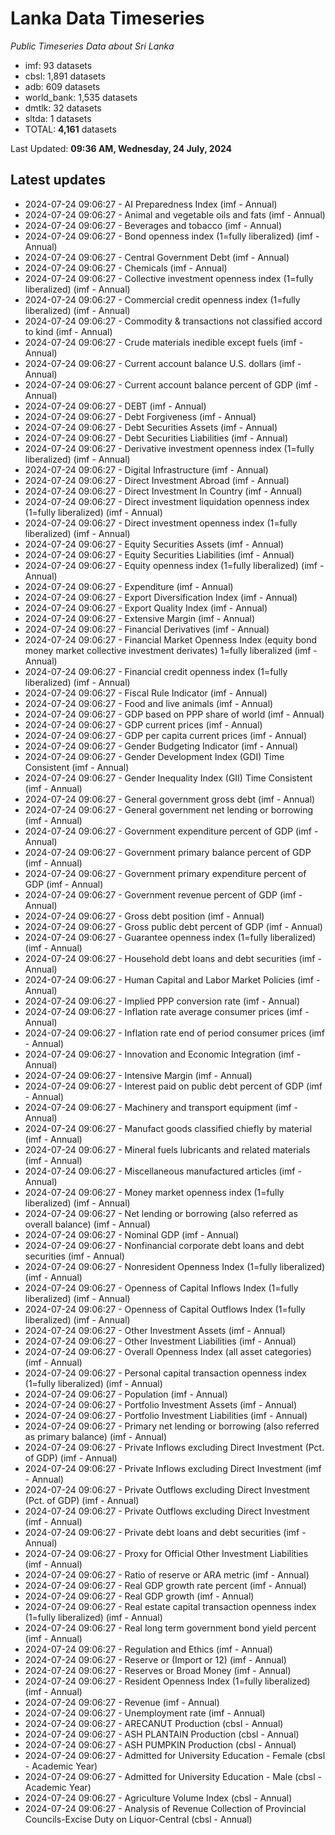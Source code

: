 # Lanka Data Timeseries
*Public Timeseries Data about Sri Lanka*

* imf: 93 datasets
* cbsl: 1,891 datasets
* adb: 609 datasets
* world_bank: 1,535 datasets
* dmtlk: 32 datasets
* sltda: 1 datasets
* TOTAL: **4,161** datasets

Last Updated: **09:36 AM, Wednesday, 24 July, 2024**

## Latest updates

* 2024-07-24 09:06:27 - AI Preparedness Index (imf - Annual)
* 2024-07-24 09:06:27 - Animal and vegetable oils and fats (imf - Annual)
* 2024-07-24 09:06:27 - Beverages and tobacco (imf - Annual)
* 2024-07-24 09:06:27 - Bond openness index (1=fully liberalized) (imf - Annual)
* 2024-07-24 09:06:27 - Central Government Debt (imf - Annual)
* 2024-07-24 09:06:27 - Chemicals (imf - Annual)
* 2024-07-24 09:06:27 - Collective investment openness index (1=fully liberalized) (imf - Annual)
* 2024-07-24 09:06:27 - Commercial credit openness index (1=fully liberalized) (imf - Annual)
* 2024-07-24 09:06:27 - Commodity & transactions not classified accord to kind (imf - Annual)
* 2024-07-24 09:06:27 - Crude materials inedible except fuels (imf - Annual)
* 2024-07-24 09:06:27 - Current account balance U.S. dollars (imf - Annual)
* 2024-07-24 09:06:27 - Current account balance percent of GDP (imf - Annual)
* 2024-07-24 09:06:27 - DEBT (imf - Annual)
* 2024-07-24 09:06:27 - Debt Forgiveness (imf - Annual)
* 2024-07-24 09:06:27 - Debt Securities Assets (imf - Annual)
* 2024-07-24 09:06:27 - Debt Securities Liabilities (imf - Annual)
* 2024-07-24 09:06:27 - Derivative investment openness index (1=fully liberalized) (imf - Annual)
* 2024-07-24 09:06:27 - Digital Infrastructure (imf - Annual)
* 2024-07-24 09:06:27 - Direct Investment Abroad (imf - Annual)
* 2024-07-24 09:06:27 - Direct Investment In Country (imf - Annual)
* 2024-07-24 09:06:27 - Direct investment liquidation openness index (1=fully liberalized) (imf - Annual)
* 2024-07-24 09:06:27 - Direct investment openness index (1=fully liberalized) (imf - Annual)
* 2024-07-24 09:06:27 - Equity Securities Assets (imf - Annual)
* 2024-07-24 09:06:27 - Equity Securities Liabilities (imf - Annual)
* 2024-07-24 09:06:27 - Equity openness index (1=fully liberalized) (imf - Annual)
* 2024-07-24 09:06:27 - Expenditure (imf - Annual)
* 2024-07-24 09:06:27 - Export Diversification Index (imf - Annual)
* 2024-07-24 09:06:27 - Export Quality Index (imf - Annual)
* 2024-07-24 09:06:27 - Extensive Margin (imf - Annual)
* 2024-07-24 09:06:27 - Financial Derivatives (imf - Annual)
* 2024-07-24 09:06:27 - Financial Market Openness Index (equity bond money market collective investment derivates) 1=fully liberalized (imf - Annual)
* 2024-07-24 09:06:27 - Financial credit openness index (1=fully liberalized) (imf - Annual)
* 2024-07-24 09:06:27 - Fiscal Rule Indicator (imf - Annual)
* 2024-07-24 09:06:27 - Food and live animals (imf - Annual)
* 2024-07-24 09:06:27 - GDP based on PPP share of world (imf - Annual)
* 2024-07-24 09:06:27 - GDP current prices (imf - Annual)
* 2024-07-24 09:06:27 - GDP per capita current prices (imf - Annual)
* 2024-07-24 09:06:27 - Gender Budgeting Indicator (imf - Annual)
* 2024-07-24 09:06:27 - Gender Development Index (GDI) Time Consistent (imf - Annual)
* 2024-07-24 09:06:27 - Gender Inequality Index (GII) Time Consistent (imf - Annual)
* 2024-07-24 09:06:27 - General government gross debt (imf - Annual)
* 2024-07-24 09:06:27 - General government net lending or borrowing (imf - Annual)
* 2024-07-24 09:06:27 - Government expenditure percent of GDP (imf - Annual)
* 2024-07-24 09:06:27 - Government primary balance percent of GDP (imf - Annual)
* 2024-07-24 09:06:27 - Government primary expenditure percent of GDP (imf - Annual)
* 2024-07-24 09:06:27 - Government revenue percent of GDP (imf - Annual)
* 2024-07-24 09:06:27 - Gross debt position (imf - Annual)
* 2024-07-24 09:06:27 - Gross public debt percent of GDP (imf - Annual)
* 2024-07-24 09:06:27 - Guarantee openness index (1=fully liberalized) (imf - Annual)
* 2024-07-24 09:06:27 - Household debt loans and debt securities (imf - Annual)
* 2024-07-24 09:06:27 - Human Capital and Labor Market Policies (imf - Annual)
* 2024-07-24 09:06:27 - Implied PPP conversion rate (imf - Annual)
* 2024-07-24 09:06:27 - Inflation rate average consumer prices (imf - Annual)
* 2024-07-24 09:06:27 - Inflation rate end of period consumer prices (imf - Annual)
* 2024-07-24 09:06:27 - Innovation and Economic Integration (imf - Annual)
* 2024-07-24 09:06:27 - Intensive Margin (imf - Annual)
* 2024-07-24 09:06:27 - Interest paid on public debt percent of GDP (imf - Annual)
* 2024-07-24 09:06:27 - Machinery and transport equipment (imf - Annual)
* 2024-07-24 09:06:27 - Manufact goods classified chiefly by material (imf - Annual)
* 2024-07-24 09:06:27 - Mineral fuels lubricants and related materials (imf - Annual)
* 2024-07-24 09:06:27 - Miscellaneous manufactured articles (imf - Annual)
* 2024-07-24 09:06:27 - Money market openness index (1=fully liberalized) (imf - Annual)
* 2024-07-24 09:06:27 - Net lending or borrowing (also referred as overall balance) (imf - Annual)
* 2024-07-24 09:06:27 - Nominal GDP (imf - Annual)
* 2024-07-24 09:06:27 - Nonfinancial corporate debt loans and debt securities (imf - Annual)
* 2024-07-24 09:06:27 - Nonresident Openness Index (1=fully liberalized) (imf - Annual)
* 2024-07-24 09:06:27 - Openness of Capital Inflows Index (1=fully liberalized) (imf - Annual)
* 2024-07-24 09:06:27 - Openness of Capital Outflows Index (1=fully liberalized) (imf - Annual)
* 2024-07-24 09:06:27 - Other Investment Assets (imf - Annual)
* 2024-07-24 09:06:27 - Other Investment Liabilities (imf - Annual)
* 2024-07-24 09:06:27 - Overall Openness Index (all asset categories) (imf - Annual)
* 2024-07-24 09:06:27 - Personal capital transaction openness index (1=fully liberalized) (imf - Annual)
* 2024-07-24 09:06:27 - Population (imf - Annual)
* 2024-07-24 09:06:27 - Portfolio Investment Assets (imf - Annual)
* 2024-07-24 09:06:27 - Portfolio Investment Liabilities (imf - Annual)
* 2024-07-24 09:06:27 - Primary net lending or borrowing (also referred as primary balance) (imf - Annual)
* 2024-07-24 09:06:27 - Private Inflows excluding Direct Investment (Pct. of GDP) (imf - Annual)
* 2024-07-24 09:06:27 - Private Inflows excluding Direct Investment (imf - Annual)
* 2024-07-24 09:06:27 - Private Outflows excluding Direct Investment (Pct. of GDP) (imf - Annual)
* 2024-07-24 09:06:27 - Private Outflows excluding Direct Investment (imf - Annual)
* 2024-07-24 09:06:27 - Private debt loans and debt securities (imf - Annual)
* 2024-07-24 09:06:27 - Proxy for Official Other Investment Liabilities (imf - Annual)
* 2024-07-24 09:06:27 - Ratio of reserve or ARA metric (imf - Annual)
* 2024-07-24 09:06:27 - Real GDP growth rate percent (imf - Annual)
* 2024-07-24 09:06:27 - Real GDP growth (imf - Annual)
* 2024-07-24 09:06:27 - Real estate capital transaction openness index (1=fully liberalized) (imf - Annual)
* 2024-07-24 09:06:27 - Real long term government bond yield percent (imf - Annual)
* 2024-07-24 09:06:27 - Regulation and Ethics (imf - Annual)
* 2024-07-24 09:06:27 - Reserve or (Import or 12) (imf - Annual)
* 2024-07-24 09:06:27 - Reserves or Broad Money (imf - Annual)
* 2024-07-24 09:06:27 - Resident Openness Index (1=fully liberalized) (imf - Annual)
* 2024-07-24 09:06:27 - Revenue (imf - Annual)
* 2024-07-24 09:06:27 - Unemployment rate (imf - Annual)
* 2024-07-24 09:06:27 - ARECANUT Production (cbsl - Annual)
* 2024-07-24 09:06:27 - ASH PLANTAIN Production (cbsl - Annual)
* 2024-07-24 09:06:27 - ASH PUMPKIN Production (cbsl - Annual)
* 2024-07-24 09:06:27 - Admitted for University Education - Female (cbsl - Academic Year)
* 2024-07-24 09:06:27 - Admitted for University Education - Male (cbsl - Academic Year)
* 2024-07-24 09:06:27 - Agriculture Volume Index (cbsl - Annual)
* 2024-07-24 09:06:27 - Analysis of Revenue Collection of Provincial Councils-Excise Duty on Liquor-Central (cbsl - Annual)